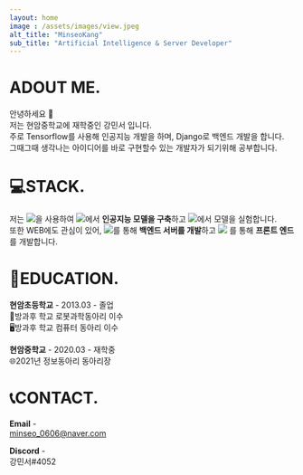 ```yaml
---
layout: home
image : /assets/images/view.jpeg
alt_title: "MinseoKang"
sub_title: "Artificial Intelligence & Server Developer"
--- 
```

  
  
# ADOUT ME.
안녕하세요 👋  
저는 현암중학교에 재학중인 강민서 입니다.  
주로 Tensorflow를 사용해 인공지능 개발을 하며, Django로 백엔드 개발을 합니다.  
그때그때 생각나는 아이디어를 바로 구현할수 있는 개발자가 되기위해 공부합니다.
  
  
  
  
# 💻STACK.
저는 <a href="https://www.python.org/"><img src="https://img.shields.io/badge/Python-3766AB?style=flat-square&logo=Python&logoColor=white"/></a>을 사용하여
<a href="https://www.tensorflow.org/"><img src="https://img.shields.io/badge/TensorFlow-FF6F00?style=flat-square&logo=TensorFlow&logoColor=white"/></a>에서 **인공지능 모델을 구축**하고
<a href="https://jupyter.org/"><img src="https://img.shields.io/badge/Jupyter-F37626?style=flat-square&logo=Jupyter&logoColor=white"/></a>에서 모델을 실험합니다.   
또한 WEB에도 관심이 있어, <a href="https://www.djangoproject.com/"><img src="https://img.shields.io/badge/Django-092E20?style=flat-square&logo=Django&logoColor=white"/></a>를 통해 **백엔드 서버를 개발**하고
<a href="https://reactjs.org/"><img src="https://img.shields.io/badge/React-61DAFB?style=flat-square&logo=React&logoColor=white"/></a> 를 통해 **프론트 엔드**를 개발합니다.

# 🏫EDUCATION.

**현암초등학교** - 2013.03 - 졸업  
🤖방과후 학교 로봇과학동아리 이수  
🖥방과후 학교 컴퓨터 동아리 이수  
  
  
**현암중학교** - 2020.03 - 재학중  
🌐2021년 정보동아리 동아리장  

# 📞CONTACT.
**Email** -  
minseo_0606@naver.com

**Discord** -  
강민서#4052
